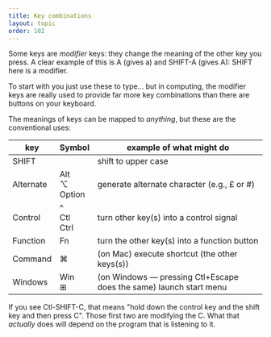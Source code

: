 ```yaml
---
title: Key combinations
layout: topic
order: 102
---
```


Some keys are _modifier_ keys: they change the meaning of the other key you press. A clear example of this is A (gives a) and SHIFT-A (gives A): SHIFT here is a modifier.

To start with you just use these to type... but in computing, the modifier keys are really used to provide far more key combinations than there are buttons on your keyboard.

The meanings of keys can be mapped to _anything_, but these are the
conventional uses:

| key      | Symbol  | example of what might do               |
| -------- | ------- | -------------------------------------- |
| SHIFT    |         | shift to upper case                        |
| Alternate | Alt <br>⌥ <br> Option  | generate alternate character (e.g., £ or #)    |
| Control  | ^ <br> Ctl <br> Ctrl | turn other key(s) into a control signal   |
| Function | Fn      | turn the other key(s) into a function button    |
| Command  | ⌘       | (on Mac) execute shortcut (the other keys(s)) |
| Windows  | Win  <br> ⊞  | (on Windows — pressing Ctl+Escape does the same) launch start menu   |

If you see Ctl-SHIFT-C, that means "hold down the control key and the shift key and then press C". Those first two are modifying the C.  What that _actually_ does will depend on the program that is listening to it.
